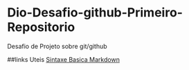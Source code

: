 # Dio-Desafio-github-Primeiro-Repositorio
Desafio de Projeto sobre git/github

##links Uteis
[Sintaxe Basica Markdown](https://docs.github.com/pt/get-started/writing-on-github/getting-started-with-writing-and-formatting-on-github/basic-writing-and-formatting-syntax)
